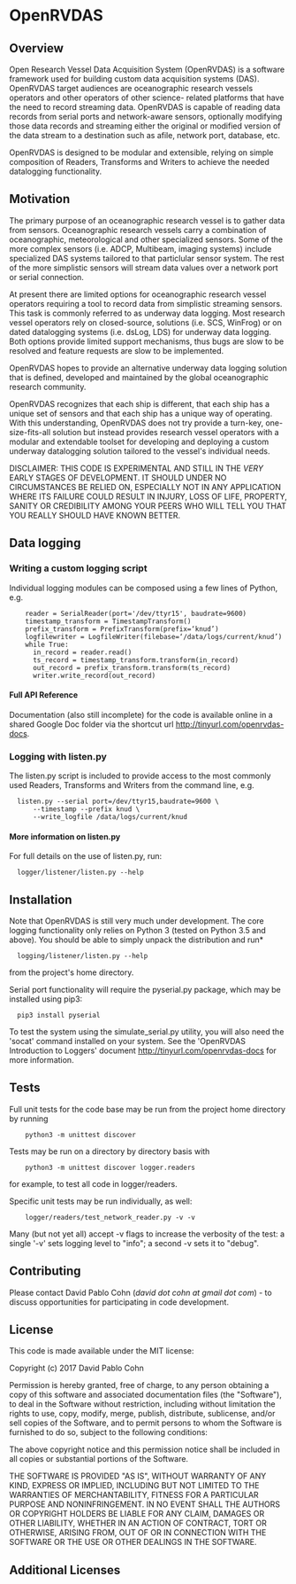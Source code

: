 # OpenRVDAS

## Overview

Open Research Vessel Data Acquisition System (OpenRVDAS) is a 
software framework used for building custom data acquisition 
systems (DAS).  OpenRVDAS target audiences are oceanographic 
research vessels operators and other operators of other science-
related platforms that have the need to record streaming data. 
OpenRVDAS is capable of reading data records from serial ports and 
network-aware sensors, optionally modifying those data records and 
streaming either the original or modified version of the data 
stream to a destination such as afile, network port, database, etc.

OpenRVDAS is designed to be modular and extensible, relying on simple
composition of Readers, Transforms and Writers to achieve the needed
datalogging functionality.

## Motivation

The primary purpose of an oceanographic research vessel is to gather
data from sensors. Oceanographic research vessels carry a combination 
of oceanographic, meteorological and other specialized sensors. Some 
of the more complex sensors (i.e. ADCP, Multibeam, imaging systems) 
include specialized DAS systems tailored to that particlular sensor 
system.  The rest of the more simplistic sensors will stream data 
values over a network port or serial connection.

At present there are limited options for oceanographic research 
vessel operators requiring a tool to record data from simplistic 
streaming sensors. This task is commonly referred to as underway data
logging.  Most research vessel operators rely on closed-source, 
solutions (i.e. SCS, WinFrog) or on dated datalogging systems (i.e. 
dsLog, LDS) for underway data logging.  Both options provide limited 
support mechanisms, thus bugs are slow to be resolved and feature 
requests are slow to be implemented.

OpenRVDAS hopes to provide an alternative underway data logging 
solution that is defined, developed and maintained by the global
oceanographic research community.

OpenRVDAS recognizes that each ship is different, that each ship has a
unique set of sensors and that each ship has a unique way of operating.  
With this understanding, OpenRVDAS does not try provide a turn-key, one-
size-fits-all solution but instead provides research vessel operators 
with a modular and extendable toolset for developing and deploying a custom
underway datalogging solution tailored to the vessel's individual needs.

DISCLAIMER: THIS CODE IS EXPERIMENTAL AND STILL IN THE *VERY* EARLY
STAGES OF DEVELOPMENT. IT SHOULD UNDER NO CIRCUMSTANCES BE RELIED ON,
ESPECIALLY NOT IN ANY APPLICATION WHERE ITS FAILURE COULD RESULT IN
INJURY, LOSS OF LIFE, PROPERTY, SANITY OR CREDIBILITY AMONG YOUR PEERS
WHO WILL TELL YOU THAT YOU REALLY SHOULD HAVE KNOWN BETTER.

## Data logging

### Writing a custom logging script
Individual logging modules can be composed using a few lines of
Python, e.g.

```
    reader = SerialReader(port='/dev/ttyr15', baudrate=9600)
    timestamp_transform = TimestampTransform()
    prefix_transform = PrefixTransform(prefix=‘knud’)
    logfilewriter = LogfileWriter(filebase=‘/data/logs/current/knud’)
    while True:
      in_record = reader.read()
      ts_record = timestamp_transform.transform(in_record)
      out_record = prefix_transform.transform(ts_record)
      writer.write_record(out_record)
```

#### Full API Reference
Documentation (also still incomplete) for the code is available online
in a shared Google Doc folder via the shortcut url
<http://tinyurl.com/openrvdas-docs>.

### Logging with listen.py
The listen.py script is included to provide access to the most
commonly used Readers, Transforms and Writers from the command line,
e.g.
```
  listen.py --serial port=/dev/ttyr15,baudrate=9600 \
      --timestamp --prefix knud \
      --write_logfile /data/logs/current/knud
```
#### More information on listen.py
For full details on the use of listen.py, run:
```
  logger/listener/listen.py --help
```

## Installation

Note that OpenRVDAS is still very much under development. The
core logging functionality only relies on Python 3 (tested on Python
3.5 and above). You should be able to simply unpack the distribution
and run*

```
  logging/listener/listen.py --help
```

from the project's home directory.

Serial port functionality will require the pyserial.py package, which
may be installed using pip3:

```
  pip3 install pyserial
```

To test the system using the simulate_serial.py utility, you will also
need the 'socat' command installed on your system. See the 'OpenRVDAS
Introduction to Loggers' document <http://tinyurl.com/openrvdas-docs>
for more information.

## Tests

Full unit tests for the code base may be run from the project home
directory by running
```
    python3 -m unittest discover
```
Tests may be run on a directory by directory basis with
```
    python3 -m unittest discover logger.readers
```
for example, to test all code in logger/readers.

Specific unit tests may be run individually, as well:
```
    logger/readers/test_network_reader.py -v -v
```
Many (but not yet all) accept -v flags to increase the verbosity of
the test: a single '-v' sets logging level to "info"; a second -v sets
it to "debug".

## Contributing

Please contact David Pablo Cohn (*david dot cohn at gmail dot com*) - to discuss
opportunities for participating in code development.

## License

This code is made available under the MIT license:

Copyright (c) 2017 David Pablo Cohn

Permission is hereby granted, free of charge, to any person obtaining a copy
of this software and associated documentation files (the "Software"), to deal
in the Software without restriction, including without limitation the rights
to use, copy, modify, merge, publish, distribute, sublicense, and/or sell
copies of the Software, and to permit persons to whom the Software is
furnished to do so, subject to the following conditions:

The above copyright notice and this permission notice shall be included in all
copies or substantial portions of the Software.

THE SOFTWARE IS PROVIDED "AS IS", WITHOUT WARRANTY OF ANY KIND, EXPRESS OR
IMPLIED, INCLUDING BUT NOT LIMITED TO THE WARRANTIES OF MERCHANTABILITY,
FITNESS FOR A PARTICULAR PURPOSE AND NONINFRINGEMENT. IN NO EVENT SHALL THE
AUTHORS OR COPYRIGHT HOLDERS BE LIABLE FOR ANY CLAIM, DAMAGES OR OTHER
LIABILITY, WHETHER IN AN ACTION OF CONTRACT, TORT OR OTHERWISE, ARISING FROM,
OUT OF OR IN CONNECTION WITH THE SOFTWARE OR THE USE OR OTHER DEALINGS IN THE
SOFTWARE.

## Additional Licenses
